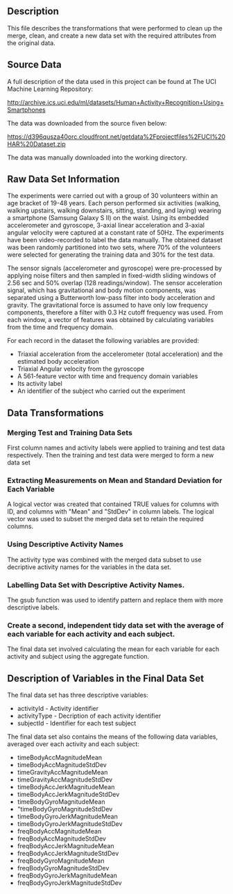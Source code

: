 ## Description

This file describes the transformations that were performed to clean up the merge, clean, and create a new data set with the required attributes from the original data.

## Source Data

A full description of the data used in this project can be found at The UCI Machine Learning Repository:

http://archive.ics.uci.edu/ml/datasets/Human+Activity+Recognition+Using+Smartphones 

The data was downloaded from the source fiven below:

https://d396qusza40orc.cloudfront.net/getdata%2Fprojectfiles%2FUCI%20HAR%20Dataset.zip 

The data was manually downloaded into the working directory.

## Raw Data Set Information

The experiments were carried out with a group of 30 volunteers within an age bracket of 19-48 years. Each person performed six activities (walking, walking upstairs, walking downstairs, sitting, standing, and laying) wearing a smartphone (Samsung Galaxy S II) on the waist. Using its embedded accelerometer and gyroscope, 3-axial linear acceleration and 3-axial angular velocity were captured at a constant rate of 50Hz. The experiments have been video-recorded to label the data manually. The obtained dataset was been randomly partitioned into two sets, where 70% of the volunteers were selected for generating the training data and 30% for the test data.

The sensor signals (accelerometer and gyroscope) were pre-processed by applying noise filters and then sampled in fixed-width sliding windows of 2.56 sec and 50% overlap (128 readings/window). The sensor acceleration signal, which has gravitational and body motion components, was separated using a Butterworth low-pass filter into body acceleration and gravity. The gravitational force is assumed to have only low frequency components, therefore a filter with 0.3 Hz cutoff frequency was used. From each window, a vector of features was obtained by calculating variables from the time and frequency domain.

For each record in the dataset the following variables are provided:

+ Triaxial acceleration from the accelerometer (total acceleration) and the estimated body acceleration
+ Triaxial Angular velocity from the gyroscope
+ A 561-feature vector with time and frequency domain variables
+ Its activity label
+ An identifier of the subject who carried out the experiment

## Data Transformations

### Merging Test and Training Data Sets

First column names and activity labels were applied to training and test data respectively. Then the training and test data were merged to form a new data set

### Extracting Measurements on Mean and Standard Deviation for Each Variable

A logical vector was created that contained TRUE values for columns with ID, and columns with "Mean" and "StdDev" in column labels. The logical vector was used to subset the merged data set to retain the required columns.

### Using Descriptive Activity Names

The activity type was combined with the merged data subset to use decriptive activity names for the variables in the data set.

### Labelling Data Set with Descriptive Activity Names.

The gsub function was used to identify pattern and replace them with more descriptive labels.

### Create a second, independent tidy data set with the average of each variable for each activity and each subject.

The final data set involved calculating the mean for each variable for each activity and subject using the aggregate function.

## Description of Variables in the Final Data Set

The final data set has three descriptive variables:

+ activityId	- Activity identifier
+ activityType - Decription of each activity identifier
+ subjectId - Identifier for each test subject

The final data set also contains the means of the following data variables, averaged over each activity and each subject:

+ timeBodyAccMagnitudeMean
+ timeBodyAccMagnitudeStdDev
+ timeGravityAccMagnitudeMean
+ timeGravityAccMagnitudeStdDev
+ timeBodyAccJerkMagnitudeMean
+ timeBodyAccJerkMagnitudeStdDev
+ timeBodyGyroMagnitudeMean
+ "timeBodyGyroMagnitudeStdDev
+ timeBodyGyroJerkMagnitudeMean
+ timeBodyGyroJerkMagnitudeStdDev
+ freqBodyAccMagnitudeMean
+ freqBodyAccMagnitudeStdDev
+ freqBodyAccJerkMagnitudeMean
+ freqBodyAccJerkMagnitudeStdDev
+ freqBodyGyroMagnitudeMean
+ freqBodyGyroMagnitudeStdDev
+ freqBodyGyroJerkMagnitudeMean
+ freqBodyGyroJerkMagnitudeStdDev
